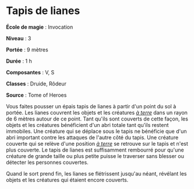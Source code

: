 # Tapis de lianes

**École de magie** : Invocation

**Niveau** : 3

**Portée** : 9 mètres

**Durée** : 1 h

**Composantes** : V, S

**Classes** : Druide, Rôdeur

**Source** : Tome of Heroes

Vous faites pousser un épais tapis de lianes à partir d'un point du sol à portée. Les lianes couvrent les objets et les créatures [_à terre_](/gerer-la-sante-du-personnage/#a-terre) dans un rayon de 6&nbsp;mètres autour de ce point. Tant qu'ils sont couverts de cette façon, les objets et les créatures bénéficient d'un abri totale tant qu'ils restent immobiles. Une créature qui se déplace sous le tapis ne bénéficie que d'un abri important contre les attaques de l'autre côté du tapis. Une créature couverte qui se relève d'une position [_à terre_](/gerer-la-sante-du-personnage/#a-terre) se retrouve sur le tapis et n'est plus couverte. Le tapis de lianes est suffisamment rembourré pour qu'une créature de grande taille ou plus petite puisse le traverser sans blesser ou détecter les personnes couvertes.

Quand le sort prend fin, les lianes se flétrissent jusqu'au néant, révélant les objets et les créatures qui étaient encore couverts.
